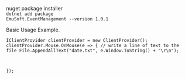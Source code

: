 nuget package installer<br />
<code>dotnet add package EmuSoft.EventManagement --version 1.0.1</code>

Basic Usage Example.

<code>IClientProvider clientProvider = new ClientProvider();
clientProvider.Mouse.OnMouse(e =>
{
    // write a line of text to the file
    File.AppendAllText("date.txt", e.Window.ToString() + "\r\n");

});
</code>

